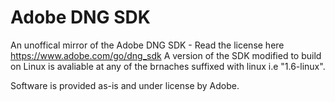 # Adobe DNG SDK

An unoffical mirror of the Adobe DNG SDK - Read the license here https://www.adobe.com/go/dng_sdk
A version of the SDK modified to build on Linux is avaliable at any of the brnaches suffixed with linux i.e "1.6-linux".

Software is provided as-is and under license by Adobe.